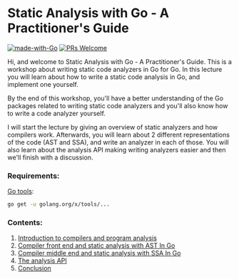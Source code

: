 # Static Analysis with Go - A Practitioner's Guide
[![made-with-Go](https://img.shields.io/badge/Made%20with-Go-1f425f.svg)](http://golang.org)
[![PRs Welcome](https://img.shields.io/badge/PRs-welcome-brightgreen.svg?style=flat-square)](http://makeapullrequest.com)

Hi, and welcome to Static Analysis with Go - A Practitioner's Guide. 
This is a workshop about writing static code analyzers in Go for Go.
In this lecture you will learn about how to write a static code analysis in Go, and implement one yourself. 

By the end of this workshop, you'll have a better understanding of the Go packages related to writing static code
analyzers and you'll also know how to write a code analyzer yourself. 

I will start the lecture by giving an overview of static analyzers and how compilers work. Afterwards, you will learn
about 2 different representations of the code (AST and SSA), and write an analyzer in each of those. 
You will also learn about the analysis API making writing analyzers easier and then we'll finish with a discussion.

### Requirements:
[Go tools](https://github.com/golang/tools):
```bash
go get -u golang.org/x/tools/...
```


### Contents:
1. [Introduction to compilers and program analysis](https://github.com/amit-davidson/GopherCon2021IsraelStaticAnalysisWorkshop/blob/master/intro/README.md)
2. [Compiler front end and static analysis with AST In Go](https://github.com/amit-davidson/GopherCon2021IsraelStaticAnalysisWorkshop/blob/master/CompilerFrontEndASTInGo/README.md)
3. [Compiler middle end and static analysis with SSA In Go](https://github.com/amit-davidson/GopherCon2021IsraelStaticAnalysisWorkshop/blob/master/CompilerMiddleEndSSAInGo/README.md)
3. [The analysis API](https://github.com/amit-davidson/GopherCon2021IsraelStaticAnalysisWorkshop/blob/master/analysisApi/READ.md)
3. [Conclusion](https://github.com/amit-davidson/GopherCon2021IsraelStaticAnalysisWorkshop/blob/master/conclusion/README.md)